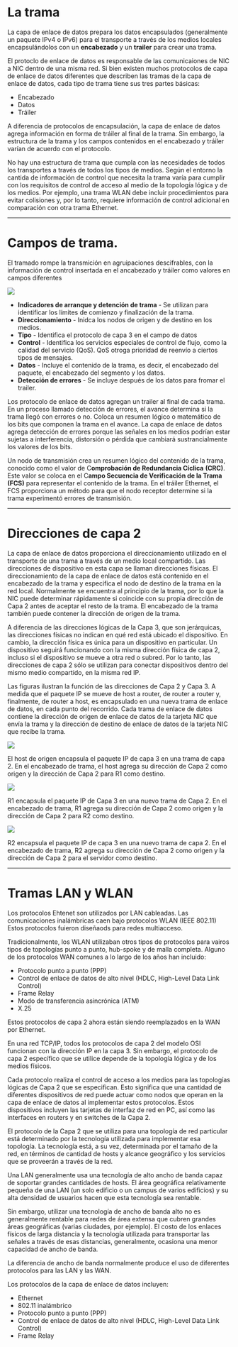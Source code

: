 # La trama

La capa de enlace de datos prepara los datos encapsulados (generalmente un paquete IPv4 o IPv6) para el transporte a través de los medios locales encapsulándolos con un **encabezado** y un **trailer** para crear una trama.

El protoclo de enlace de datos es responsable de las comunicaiones de NIC a NIC dentro de una misma red. Si bien existen muchos protocolos de capa de enlace de datos diferentes que describen las tramas de la capa de enlace de datos, cada tipo de trama tiene sus tres partes básicas:

-   Encabezado
-   Datos
-   Tráiler

A diferencia de protocolos de encapsulación, la capa de enlace de datos agrega información en forma de tráiler al final de la trama. Sin embargo, la estructura de la trama y los campos contenidos en el encabezado y tráiler varían de acuerdo con el protocolo.

No hay una estructura de trama que cumpla con las necesidades de todos los transportes a través de todos los tipos de medios. Según el entorno la cantida de información de control que necesita la trama varía para cumplir con los requisitos de control de acceso al medio de la topología lógica y de los medios. Por ejemplo, una trama WLAN debe incluir procedimientos para evitar colisiones y, por lo tanto, requiere información de control adicional en comparación con otra trama Ethernet.

---

# Campos de trama.

El tramado rompe la transmición en agruipaciones descifrables, con la información de control insertada en el ancabezado y tráiler como valores en campos diferentes

![](https://ccnadesdecero.es/wp-content/uploads/2020/03/Campos-de-trama-en-Red.png)

-   **Indicadores de arranque y detención de trama** - Se utilizan para identificar los límites de comienzo y finalización de la trama.
-   **Direccionamiento** - Inidca los nodos de origen y de destino en los medios.
-   **Tipo** - Identifica el protocolo de capa 3 en el campo de datos
-   **Control** - Identifica los servicios especiales de control de flujo, como la calidad del servicio (QoS). QoS otroga prioridad de reenvío a ciertos tipos de mensajes.
-   **Datos** - Incluye el contenido de la trama, es decir, el encabezado del paquete, el encabezado del segmento y los datos.
-   **Detección de errores** - Se incluye después de los datos para fromar el trailer.

Los protocolo de enlace de datos agregan un trailer al final de cada trama. En un proceso llamado detección de errores, el avance determina si la trama llegó con errores o no. Coloca un resumen lógico o matemático de los bits que componen la trama en el avance. La capa de enlace de datos agrega detección de errores porque las señales en los medios podrían estar sujetas a interferencia, distorsión o pérdida que cambiará sustrancialmente los valores de los bits.

Un nodo de transmisión crea un resumen lógico del contenido de la trama, conocido como el valor de C**omprobación de Redundancia Cíclica** **(CRC)**. Este valor se coloca en el C**ampo Secuencia de Verificación de la Trama (FCS)** para representar el contenido de la trama. En el tráiler Ethernet, el FCS proporciona un método para que el nodo receptor determine si la trama experimentó errores de transmisión.

---

# Direcciones de capa 2

La capa de enlace de datos proporciona el direccionamiento utilizado en el transporte de una trama a través de un medio local compartido. Las direcciones de dispositivo en esta capa se llaman direcciones físicas. El direccionamiento de la capa de enlace de datos está contenido en el encabezado de la trama y especifica el nodo de destino de la trama en la red local. Normalmente se encuentra al principio de la trama, por lo que la NIC puede determinar rápidamente si coincide con su propia dirección de Capa 2 antes de aceptar el resto de la trama. El encabezado de la trama también puede contener la dirección de origen de la trama.

A diferencia de las direcciones lógicas de la Capa 3, que son jerárquicas, las direcciones físicas no indican en qué red está ubicado el dispositivo. En cambio, la dirección física es única para un dispositivo en particular. Un dispositivo seguirá funcionando con la misma dirección física de capa 2, incluso si el dispositivo se mueve a otra red o subred. Por lo tanto, las direcciones de capa 2 sólo se utilizan para conectar dispositivos dentro del mismo medio compartido, en la misma red IP.

Las figuras ilustran la función de las direcciones de Capa 2 y Capa 3. A medida que el paquete IP se mueve de host a router, de router a router y, finalmente, de router a host, es encapsulado en una nueva trama de enlace de datos, en cada punto del recorrido. Cada trama de enlace de datos contiene la dirección de origen de enlace de datos de la tarjeta NIC que envía la trama y la dirección de destino de enlace de datos de la tarjeta NIC que recibe la trama.

![](https://ccnadesdecero.es/wp-content/uploads/2020/03/Funciones-direcciones-Capa-2-y-Capa-3.png)

El host de origen encapsula el paquete IP de capa 3 en una trama de capa 2. En el encabezado de trama, el host agrega su dirección de Capa 2 como origen y la dirección de Capa 2 para R1 como destino.

![](https://ccnadesdecero.es/wp-content/uploads/2020/03/Funciones-direcciones-Capa-2-y-Capa-3-2.png)

R1 encapsula el paquete IP de Capa 3 en una nuevo trama de Capa 2. En el encabezado de trama, R1 agrega su dirección de Capa 2 como origen y la dirección de Capa 2 para R2 como destino.

![](https://ccnadesdecero.es/wp-content/uploads/2020/03/Funciones-direcciones-Capa-2-y-Capa-3-3.png)

R2 encapsula el paquete IP de capa 3 en una nuevo trama de capa 2. En el encabezado de trama, R2 agrega su dirección de Capa 2 como origen y la dirección de Capa 2 para el servidor como destino.

---

# Tramas LAN y WLAN

Los protocolos Ehtenet son utilizados por LAN cableadas. Las comunicaciones inalámbricas caen bajo protocolos WLAN (IEEE 802.11) Estos protocolos fuieron diseñaods para redes multiacceso.

Tradicionalmente, los WLAN utilizaban otros tipos de protocolos para vairos tipos de topologías punto a punto, hub-spoke y de malla completa. Alguno de los protocolos WAN comunes a lo largo de los años han incluido:

-   Protocolo punto a punto (PPP)
-   Control de enlace de datos de alto nivel (HDLC, High-Level Data Link Control)
-   Frame Relay
-   Modo de transferencia asincrónica (ATM)
-   X.25

Estos protocolos de capa 2 ahora están siendo reemplazados en la WAN por Ethernet.

En una red TCP/IP, todos los protocolos de capa 2 del modelo OSI funcionan con la dirección IP en la capa 3. Sin embargo, el protocolo de capa 2 específico que se utilice depende de la topología lógica y de los medios físicos.

Cada protocolo realiza el control de acceso a los medios para las topologías lógicas de Capa 2 que se especifican. Esto significa que una cantidad de diferentes dispositivos de red puede actuar como nodos que operan en la capa de enlace de datos al implementar estos protocolos. Estos dispositivos incluyen las tarjetas de interfaz de red en PC, así como las interfaces en routers y en switches de la Capa 2.

El protocolo de la Capa 2 que se utiliza para una topología de red particular está determinado por la tecnología utilizada para implementar esa topología. La tecnología está, a su vez, determinada por el tamaño de la red, en términos de cantidad de hosts y alcance geográfico y los servicios que se proveerán a través de la red.

Una LAN generalmente usa una tecnología de alto ancho de banda capaz de soportar grandes cantidades de hosts. El área geográfica relativamente pequeña de una LAN (un solo edificio o un campus de varios edificios) y su alta densidad de usuarios hacen que esta tecnología sea rentable.

Sin embargo, utilizar una tecnología de ancho de banda alto no es generalmente rentable para redes de área extensa que cubren grandes áreas geográficas (varias ciudades, por ejemplo). El costo de los enlaces físicos de larga distancia y la tecnología utilizada para transportar las señales a través de esas distancias, generalmente, ocasiona una menor capacidad de ancho de banda.

La diferencia de ancho de banda normalmente produce el uso de diferentes protocolos para las LAN y las WAN.

Los protocolos de la capa de enlace de datos incluyen:

-   Ethernet
-   802.11 inalámbrico
-   Protocolo punto a punto (PPP)
-   Control de enlace de datos de alto nivel (HDLC, High-Level Data Link Control)
-   Frame Relay
